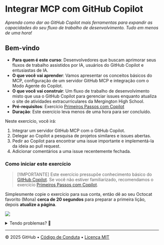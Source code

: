 # Integrar MCP com GitHub Copilot

_Aprenda como dar ao GitHub Copilot mais ferramentas para expandir as capacidades do seu fluxo de trabalho de desenvolvimento. Tudo em menos de uma hora!_

## Bem-vindo

- **Para quem é este curso**: Desenvolvedores que buscam aprimorar seus fluxos de trabalho assistidos por IA, usuários do GitHub Copilot e entusiastas de IA.
- **O que você vai aprender**: Vamos apresentar os conceitos básicos do MCP, configuração de um servidor GitHub MCP e integração com o Modo Agente do Copilot.
- **O que você vai construir**: Um fluxo de trabalho de desenvolvimento misto que usa o GitHub Copilot para gerenciar issues enquanto atualiza o site de atividades extracurriculares da Mergington High School.
- **Pré-requisitos**: Exercício [Primeiros Passos com Copilot](https://github.com/skills/getting-started-with-github-copilot)
- **Duração**: Este exercício leva menos de uma hora para ser concluído.

Neste exercício, você irá:

1. Integrar um servidor GitHub MCP com o GitHub Copilot.
2. Delegar ao Copilot a pesquisa de projetos similares e issues abertas.
3. Pedir ao Copilot para encontrar uma issue importante e implementá-la da ideia ao pull request.
4. Adicionar comentários a uma issue recentemente fechada.

### Como iniciar este exercício

> [!IMPORTANTE]
> Este exercício pressupõe conhecimento básico do [GitHub Copilot](https://github.com/features/copilot). Se você não estiver familiarizado, recomendamos o exercício [Primeiros Passos com Copilot](https://github.com/skills/getting-started-with-github-copilot).

Simplesmente copie o exercício para sua conta, então dê ao seu Octocat favorito (Mona) **cerca de 20 segundos** para preparar a primeira lição, depois **atualize a página**.

[![](https://img.shields.io/badge/Copiar%20Exercício-%E2%86%92-1f883d?style=for-the-badge&logo=github&labelColor=197935)](https://github.com/new?template_owner=dev-pods&template_name=integrate-mcp-with-copilot&owner=%40me&name=skills-integrate-mcp-with-copilot&visibility=public)

<details>
<summary>Tendo problemas? 🤷</summary><br/>

Ao copiar o exercício, recomendamos as seguintes configurações:

- Para proprietário, escolha sua conta pessoal ou uma organização para hospedar o repositório.

- Recomendamos criar um repositório público, já que repositórios privados usarão minutos do Actions.

Se o exercício não estiver pronto em 20 segundos, verifique a aba [Actions](../../actions).

- Verifique se um job está rodando. Às vezes simplesmente demora um pouco mais.

- Se a página mostrar um job com falha, por favor, envie uma issue. Legal, você encontrou um bug! 🐛

</details>

---

&copy; 2025 GitHub &bull; [Código de Conduta](https://www.contributor-covenant.org/version/2/1/code_of_conduct/code_of_conduct.md) &bull; [Licença MIT](https://gh.io/mit)
